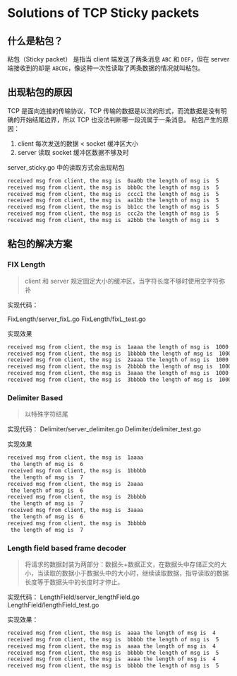 # Solutions of TCP Sticky packets

## 什么是粘包？

粘包（Sticky packet） 是指当 client  端发送了两条消息 `ABC` 和 `DEF`，但在 server 端接收到的却是 `ABCDE`，像这种一次性读取了两条数据的情况就叫粘包。

## 出现粘包的原因

TCP 是面向连接的传输协议，TCP 传输的数据是以流的形式，而流数据是没有明确的开始结尾边界，所以 TCP 也没法判断哪一段流属于一条消息。
粘包产生的原因：
1. client 每次发送的数据 < socket 缓冲区大小
2. server 读取 socket 缓冲区数据不够及时

server_sticky.go 中的读取方式会出现粘包

```bash
received msg from client, the msg is  0aa0b the length of msg is  5
received msg from client, the msg is  bbb0c the length of msg is  5
received msg from client, the msg is  cccc1 the length of msg is  5
received msg from client, the msg is  aa1bb the length of msg is  5
received msg from client, the msg is  bb1cc the length of msg is  5
received msg from client, the msg is  ccc2a the length of msg is  5
received msg from client, the msg is  a2bbb the length of msg is  5
```

## 粘包的解决方案

### FIX Length

> client 和 server 规定固定大小的缓冲区，当字符长度不够时使用空字符弥补

实现代码：

FixLength/server_fixL.go
FixLength/fixL_test.go

实现效果
```bash
received msg from client, the msg is  1aaaa the length of msg is  1000
received msg from client, the msg is  1bbbbb the length of msg is  1000
received msg from client, the msg is  2aaaa the length of msg is  1000
received msg from client, the msg is  2bbbbb the length of msg is  1000
received msg from client, the msg is  3aaaa the length of msg is  1000
received msg from client, the msg is  3bbbbb the length of msg is  1000
```

### Delimiter Based

> 以特殊字符结尾

实现代码：
Delimiter/server_delimiter.go
Delimiter/delimiter_test.go

实现效果
```bash
received msg from client, the msg is  1aaaa
 the length of msg is  6
received msg from client, the msg is  1bbbbb
 the length of msg is  7
received msg from client, the msg is  2aaaa
 the length of msg is  6
received msg from client, the msg is  2bbbbb
 the length of msg is  7
received msg from client, the msg is  3aaaa
 the length of msg is  6
received msg from client, the msg is  3bbbbb
 the length of msg is  7
```

### Length field based frame decoder

> 将请求的数据封装为两部分：数据头+数据正文，在数据头中存储正文的大小，当读取的数据小于数据头中的大小时，继续读取数据，指导读取的数据长度等于数据头中的长度时才停止。

实现代码：
LengthField/server_lengthField.go
LengthField/lengthField_test.go

实现效果：
```bash
received msg from client, the msg is  aaaa the length of msg is  4
received msg from client, the msg is  bbbbb the length of msg is  5
received msg from client, the msg is  aaaa the length of msg is  4
received msg from client, the msg is  bbbbb the length of msg is  5
received msg from client, the msg is  aaaa the length of msg is  4
received msg from client, the msg is  bbbbb the length of msg is  5
```